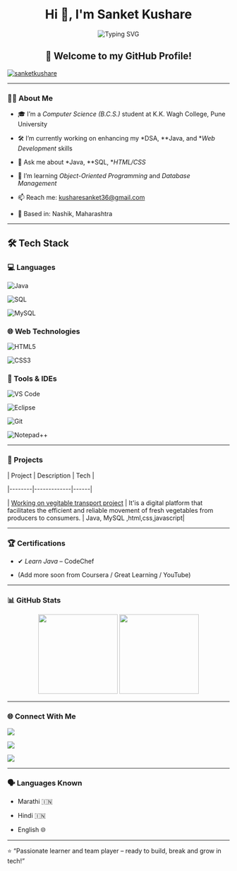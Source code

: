 
<h1 align="center">Hi 👋, I'm Sanket Kushare</h1>



<p align="center">

  <img src="https://readme-typing-svg.herokuapp.com?font=Fira+Code&duration=2000&pause=1000&center=true&vCenter=true&width=435&lines=.B.C.S+Student+%7C+Java+%7C+SQL+%7C+HTML+%26+CSS" alt="Typing SVG" />

</p>





<h2 align="center">👋 Welcome to my GitHub Profile!</h2>

<p align="center">

  <a href="https://github.com/sanketkushare"><img src="https://komarev.com/ghpvc/?username=sanketkushare&label=Profile%20views&color=0e75b6&style=flat" alt="sanketkushare" /></a>

</p>



---



### 🧑‍💻 About Me



- 🎓 I’m a *Computer Science (B.C.S.)* student at K.K. Wagh College, Pune University  

- 🛠 I’m currently working on enhancing my *DSA, **Java, and **Web Development* skills  

- 💬 Ask me about *Java, **SQL, **HTML/CSS*  

- 🌱 I’m learning *Object-Oriented Programming* and *Database Management*  

- 📫 Reach me: kusharesanket36@gmail.com

- 📍 Based in: Nashik, Maharashtra



---



## 🛠 Tech Stack



### 💻 Languages

![Java](https://img.shields.io/badge/Java-ED8B00?style=for-the-badge&logo=java&logoColor=white)

![SQL](https://img.shields.io/badge/SQL-336791?style=for-the-badge&logo=postgresql&logoColor=white)

![MySQL](https://img.shields.io/badge/MySQL-00758F?style=for-the-badge&logo=mysql&logoColor=white)



### 🌐 Web Technologies

![HTML5](https://img.shields.io/badge/HTML5-E34F26?style=for-the-badge&logo=html5&logoColor=white)

![CSS3](https://img.shields.io/badge/CSS3-1572B6?style=for-the-badge&logo=css3&logoColor=white)



### 🧰 Tools & IDEs

![VS Code](https://img.shields.io/badge/VS_Code-007ACC?style=for-the-badge&logo=visual%20studio%20code&logoColor=white)

![Eclipse](https://img.shields.io/badge/Eclipse-2C2255?style=for-the-badge&logo=eclipse&logoColor=white)

![Git](https://img.shields.io/badge/Git-F05032?style=for-the-badge&logo=git&logoColor=white)

![Notepad++](https://img.shields.io/badge/Notepad++-90E59A?style=for-the-badge&logo=notepadplusplus&logoColor=black)







---



### 📂 Projects



| Project | Description | Tech |

|--------|-------------|------|

| [Working on vegitable transport project](file:///D:/html/new%20project%202/index.html) | It'is a digital platform that facilitates the efficient and reliable movement of fresh vegetables from producers to consumers. | Java, MySQL ,html,css,javascript|



---



### 🏆 Certifications



- ✔ *Learn Java* – CodeChef  

- (Add more soon from Coursera / Great Learning / YouTube)



---



### 📊 GitHub Stats



<p align="center">

  <img src="https://github-readme-stats.vercel.app/api?username=saurabhlo&show_icons=true&theme=github_dark" height="180" />

  <img src="https://github-readme-stats.vercel.app/api/top-langs/?username=saurabhlo&layout=compact&theme=github_dark" height="180"/>

</p>



---



### 🌐 Connect With Me



<p>

  <a href="mailto:saurabhlokhande2010@gmail.com"><img src="https://img.shields.io/badge/Gmail-red?style=for-the-badge&logo=gmail&logoColor=white"></a>

  <a href="https://github.com/saurabhlo"><img src="https://img.shields.io/badge/GitHub-100000?style=for-the-badge&logo=github&logoColor=white"></a>

  <a href="https://www.linkedin.com/in/YOUR_LINKEDIN_URL"><img src="https://img.shields.io/badge/LinkedIn-blue?style=for-the-badge&logo=linkedin&logoColor=white"></a>

</p>



---



### 🗣 Languages Known



- Marathi 🇮🇳  

- Hindi 🇮🇳  

- English 🌐  



---



⭐ “Passionate learner and team player – ready to build, break and grow in tech!”
